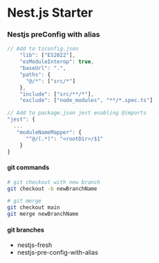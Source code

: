# Nest.js Starter

### Nestjs preConfig with alias

```javascript
// Add to tsconfig.json
    "lib": ["ES2022"],
    "esModuleInterop": true,
    "baseUrl": ".",
    "paths": {
      "@/*": ["src/*"]
    },
    "include": ["src/**/*"],
    "exclude": ["node_modules", "**/*.spec.ts"]

// Add to package.json jest enabling @imports
"jest": {
  ...
   "moduleNameMapper": {
      "^@/(.*)": "<rootDir>/$1"
    }
}

```

#### git commands

```bash
# git checkout with new branch
git checkout -b newBranchName

# git merge
git checkout main
git merge newBranchName
```

#### git branches

- nestjs-fresh
- nestjs-pre-config-with-alias
